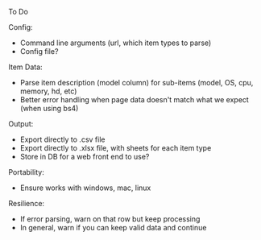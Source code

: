 To Do

Config:
- Command line arguments (url, which item types to parse)
- Config file?

Item Data:
- Parse item description (model column) for sub-items (model, OS, cpu, memory, hd, etc)
- Better error handling when page data doesn't match what we expect (when using bs4)

Output:
- Export directly to .csv file
- Export directly to .xlsx file, with sheets for each item type
- Store in DB for a web front end to use?

Portability:
- Ensure works with windows, mac, linux

Resilience:
- If error parsing, warn on that row but keep processing
- In general, warn if you can keep valid data and continue
